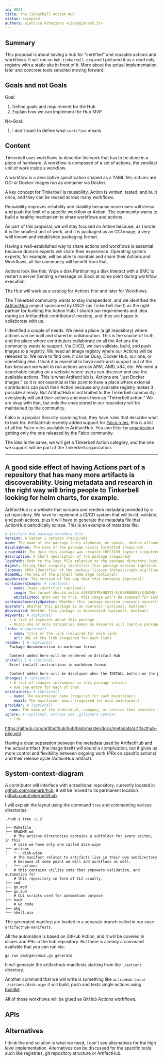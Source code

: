 ```yaml
---
id: 0021
title: The Tinkerbell Action Hub
status: accepted
authors: Gianluca Arbezzano <ciao@gianarb.it>
---
```


## Summary

This proposal is about having a hub for "certified" and reusable actions and
workflows.  It will run on `hub.tinkerbell.org` and I pictured it as a read only
registry with a static site in front of it. More about the actual implementation
later and concrete tools selected moving forward.

## Goals and not Goals

Goal:
1. Define goals and requirement for the Hub
2. Explain how we can implement the Hub MVP

No-Goal:

1. I don't want to define what `certified` means

## Content

Tinkerbell uses workflows to describe the work that has to be done in a piece of
hardware. A workflow is composed of a set of actions, the smallest unit of work
inside a workflow.

A workflow is a descriptive specification shaped as a YAML file; actions are OCI
or Docker images run as container via Docker.

A key concept for Tinkerbell is reusability. Action is written, tested, and
built once, and they can be reused across many workflows.

Reusability improves reliability and stability because more users will stress
and push the limit of a specific workflow or Action. The community wants to
build a healthy mechanism to share workflows and actions.

As part of this proposal, we will stay focused on Action because, as I wrote, it
is the smallest unit of work, and it is packaged as an OCI image, a very well
known and established packaging format.

Having a well-established way to share actions and workflows is essential
because domain experts will share their experience. Operating system experts,
for example, will be able to maintain and share their Actions and Workflows, all
the community will benefit from that.

Actions look like this: Wipe a disk Partitioning a disk Interact with a BMC to
restart a server Sending a message on Slack at some point during workflow
execution

The Hub will work as a catalog for Actions first and later for Workflows.

The Tinkerbell community wants to stay independent, and we identified the
[ArtifactHub](https://artifacthub.io/) project sponsored by CNCF (as Tinkerbell
itself) as the right partner for building the Action Hub. I shared our
requirements and idea during an ArtifactHub contributors' meeting, and they are
happy to collaborate with us.

I identified a couple of needs: We need a place (a git repository) where actions
can be built and shared in collaboration. This is the source of truth and the
place where contributors collaborate on all the Actions the community wants to
support. Via CI/CD, we can validate, build, and push images to a registry.  We
need an image registry where our Actions will be released to. We have to find
one; it can be Quay, Docker Hub, our one, or something else. I think it is
essential to have multi-arch support out of the box because we want to run
actions across ARM, AMD, x84, etc.  We need a searchable catalog on a website
where users can discover and use the available actions. This is what ArtifactHub
is.  Actions are "just Docker images," so it is not essential at this point to
have a place where external contributors can push their Action because any
available registry makes it possible already. But ArtifactHub is not limited to
the Tinkerbell community; everybody will add their actions and mark them as
"Tinkerbell action." We are okay with that, but only the ones stored in our
repository will be maintained by the community.

Falco is a popular Security scanning tool; they have rules that describe what to
look for. ArtifactHub recently added support for [Falco
rules](https://artifacthub.io/packages/search?page=1&kind=1); this is a list of
all the Falco rules available in ArtifactHub. You can filter by
[organization](https://artifacthub.io/packages/search?page=1&kind=1&org=falco)
getting only the one released by the Falco community.

The idea is the same, we will get a Tinkerbell Action category, and the one we
support will be part of the Tinkerbell organization.

---

A good side effect of having Actions part of a repository that has many more
artifacts is discoverability. Using metadata and research in the right way will
bring people to Tinkerbell looking for helm charts, for example.
---

ArtifactHub is a website that scrapes and renders metadata provided by a git
repository. We have to implement a CI/CD system that will build, validate, and
push actions, plus it will have to generate the metadata file that ActionHub
periodically scrape. This is an example of metadata file:

```yaml
# Artifact Hub package metadata file
version: A SemVer 2 version (required)
name: The name of the package (only alphanum, no spaces, dashes allowed) (required)
displayName: The name of the package nicely formatted (required)
createdAt: The date this package was created (RFC3339 layout) (required)
description: A short description of the package (required)
logoPath: Path to the logo file relative to the package directory (optional, but it improves package visibility)
digest: String that uniquely identifies this package version (optional)
license: SPDX identifier of the package license (https://spdx.org/licenses/) (optional)
homeURL: The URL of the project home page (optional)
appVersion: The version of the app that this contains (optional)
containersImages: # (optional)
  - name: Image identifier (optional)
    image: The format should match ${REGISTRYHOST}/${USERNAME}/${NAME}:${TAG}
    whitelisted: When set to true, this image won't be scanned for security vulnerabilities
containsSecurityUpdates: Whether this package version contains security updates (optional, boolean)
operator: Whether this package is an Operator (optional, boolean)
deprecated: Whether this package is deprecated (optional, boolean)
keywords: # (optional)
  - A list of keywords about this package
  - Using one or more categories names as keywords will improve package visibility
links: # (optional)
  - name: Title of the link (required for each link)
    url: URL of the link (required for each link)
readme: | # (optional)
  Package documentation in markdown format

  Content added here will be rendered on Artifact Hub
install: | # (optional)
  Brief install instructions in markdown format

  Content added here will be displayed when the INSTALL button on the package details page is clicked.
changes: # (optional)
  - A list of changes introduced in this package version
  - Use one entry for each of them
maintainers: # (optional)
  - name: The maintainer name (required for each maintainer)
    email: The maintainer email (required for each maintainer)
provider: # (optional)
  name: The name of the individual, company, or service that provides this package (optional)
ignore: # (optional, entries use .gitignore syntax)
  - lib
```

https://github.com/artifacthub/hub/blob/master/docs/metadata/artifacthub-pkg.yml

Having a clear separation between the metadata used by ArtifactHub and the
actual artifact (the image itself) will sound a complication, but it gives us
more control and flexibility between ongoing work (PRs on specific actions) and
their release cycle (ActionHub artifact).

## System-context-diagram

A contributor will interface with a traditional repository, currently located in
[github.com/gianarb/hub](https://github.com/gianarb/hub), it will be moved to its
permanent location [github.com/tinkerbell/hub](https://github.com/tinkerbell/hub).

I will explain the layout using the command `tree` and commenting various
directories:

```terminal
./hub $ tree -L 2
.
├── Makefile
├── README.md
    # The actions directories contains a subfolder for every aciton, in this
    # case we have only one called disk-wipe
├── actions
│   └── disk-wipe
    # The manifest related to artifacts live in their own subdirectory
    # because at some point we will add workflows as well.
│   └── actions
    # this contains utility code that empowers validation, and automation for
    # this repository in form of CLI usually.
├── cmd
├── go.mod
├── go.sum
    # CLi scripts used for automation purpose
├── hack
    # Go code
├── pkg
└── shell.nix
```

The generated manifest are loaded in a separate branch called in our case
`artifacthub-manifests`.

All the automation is based on GitHub Action, and it will be covered in issues
and PRs in the hub repository. But there is already a command available that you
can run via:

```terminal
go run cmd/gen/main.go generate
```

It will generate the artifacthub-manifests starting from the `./actions`
directory.

Another command that we will write is something like `actionhub build
./actions/disk-wipe` it will build, push and tests single actions using
[buildkit](https://github.com/moby/buildkit).

All of those workflows will be glued as GitHub Actions workflows.

## APIs

## Alternatives

I think the end solution is what we need, I can't see alternatives for the high
level implementation. Alternatives can be discussed for the specific tools such
like registries, git repository structure or ArtifactHub.
